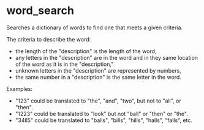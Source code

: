 # word_search
Searches a dictionary of words to find one that meets a given criteria.

The criteria to describe the word:
- the length of the "description" is the length of the word,
- any letters in the "description" are in the word and in they same location of the word as it is in the "description,"
- unknown letters in the "description" are represented by numbers,
- the same number in a "description" is the same letter in the word.

Examples:
- "123" could be translated to "the", "and", "two", but not to "all", or "then".
- "1223" could be translated to "look" but not "ball" or "then" or "the".
- "34ll5" could be translated to "balls", "bills", "hills", "halls", "falls", etc.
